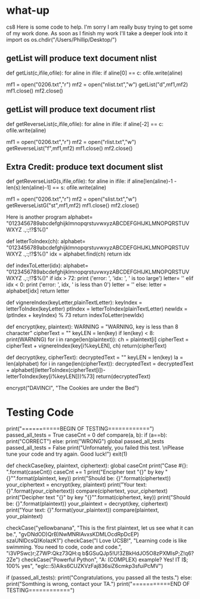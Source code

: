# what-up
cs8
Here is some code to help. I'm sorry I am really busy trying to get some of my work done. As soon as I finish my work I'll take a deeper look into it
import os
os.chdir("/Users/Phillip/Desktop/")


## getList will produce text document nlist

def getList(c,ifile,ofile):
    for aline in ifile:
        if aline[0] == c:
            ofile.write(aline)

mf1 = open("0206.txt","r")
mf2 = open("nlist.txt","w")
getList("d",mf1,mf2)
mf1.close()
mf2.close()



## getList will produce text document rlist

def getReverseList(c,ifile,ofile):
    for aline in ifile:
        if aline[-2] == c:
            ofile.write(aline)


mf1 = open("0206.txt","r")
mf2 = open("rlist.txt","w")
getReverseList("f",mf1,mf2)
mf1.close()
mf2.close()



## Extra Credit: produce text document slist

def getReverseListG(s,ifile,ofile):
    for aline in ifile:
        if aline[len(aline)-1  -   len(s):len(aline)-1] == s:
            ofile.write(aline)

mf1 = open("0206.txt","r")
mf2 = open("slist.txt","w")
getReverseListG("st",mf1,mf2)
mf1.close()
mf2.close()


Here is another program
alphabet= "0123456789abcdefghijklmnopqrstuvwxyzABCDEFGHIJKLMNOPQRSTUVWXYZ .,:;!?$%()"

def letterToIndex(ch):
    alphabet= "0123456789abcdefghijklmnopqrstuvwxyzABCDEFGHIJKLMNOPQRSTUVWXYZ .,:;!?$%()"
    idx = alphabet.find(ch)
    return idx


def indexToLetter(idx):
    alphabet= "0123456789abcdefghijklmnopqrstuvwxyzABCDEFGHIJKLMNOPQRSTUVWXYZ .,:;!?$%()"
    if idx > 72:
        print ('error: ', 'idx: ', ' is too large')
        letter= ''
    elif idx < 0:
        print ('error: ', idx, ' is less than 0')
        letter = ''
    else:
        letter = alphabet[idx]
    return letter


def vignereIndex(keyLetter,plainTextLetter):
    keyIndex = letterToIndex(keyLetter)
    ptIndex = letterToIndex(plainTextLetter)
    newIdx = (ptIndex + keyIndex) % 73
    return indexToLetter(newIdx)


def encrypt(key, plaintext):
    WARNING = "WARNING, key is less than 8 character"
    cipherText = ""
    keyLEN = len(key)
    if len(key) < 8:
        print(WARNING)
    for i in range(len(plaintext)):
        ch = plaintext[i]
        cipherText = cipherText + vignereIndex(key[i%keyLEN], ch)
    return(cipherText)

def decrypt(key, cipherText):
    decryptedText = ""
    keyLEN = len(key)
    la = len(alphabet)
    for i in range(len(cipherText)):
        decryptedText = decryptedText + alphabet[(letterToIndex(cipherText[i])- letterToIndex(key[i%keyLEN]))%73]
    return(decryptedText)

encrypt("DAVINCI", "The Cookies are under the Bed")

# Testing Code
print("===========BEGIN OF TESTING============")
passed_all_tests = True
caseCnt = 0
def compare(a, b):
    if (a==b):
        print("CORRECT")
    else:
        print("WRONG")
        global passed_all_tests
        passed_all_tests = False
        print("Unfornately, you failed this test. \nPlease tune your code and try again. Good luck!")
        exit(1)

def checkCase(key, plaintext, ciphertext):
    global caseCnt
    print("Case #{}: ".format(caseCnt))
    caseCnt += 1
    print("Encipher text \"{}\" by key \"{}\"".format(plaintext, key))
    print("Should be: {}".format(ciphertext))
    your_ciphertext = encrypt(key, plaintext)
    print("Your text: {}".format(your_ciphertext))
    compare(ciphertext, your_ciphertext)
    print("Decipher text \"{}\" by key \"{}\"".format(ciphertext, key))
    print("Should be: {}".format(plaintext))
    your_plaintext = decrypt(key, ciphertext)
    print("Your text: {}".format(your_plaintext))
    compare(plaintext, your_plaintext)

checkCase("yellowbanana", "This is the first plaintext, let us see what it can be.", "gvDNdOD)QrB)NwMNRlAvxsKDMLOcdRpDcEP) szaUNlDcsQ)KoIazK1")
checkCase("I Love UCSB!", "Learning code is like swimming. You need to code, code and code.", "i3VPSwc)r;Z7WP:Qkz73QH:q b$GSuQJp5!U!3ZBkHdJO5O8zPXMIsP;Z!q6?2Ze")
checkCase("Powerful Python", "A: (COMPLEX) example? Yes! IT I$; 100% yes", "eglc::5)Aiks6CUZKVzFaj836siZ6cmkp3sfuiPcMV")

if (passed_all_tests):
    print("Congratulations, you passed all the tests.")
else:
    print("Somthing is wrong, contact your TA.")
print("===========END OF TESTING============")

